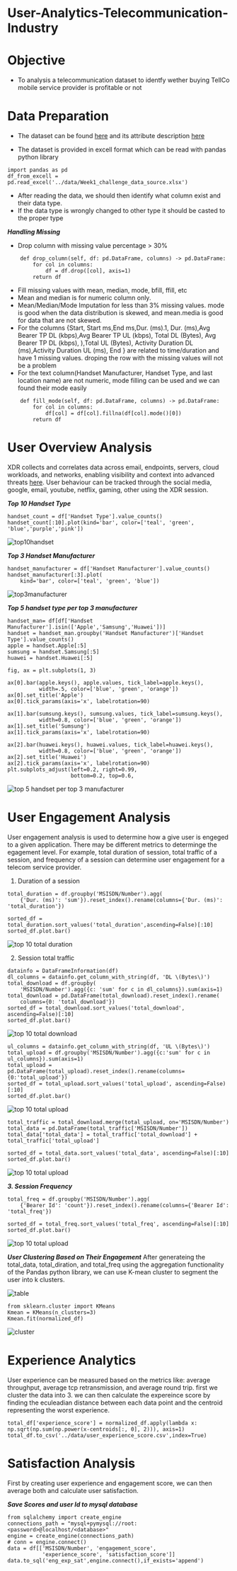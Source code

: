 # User-Analytics-Telecommunication-Industry

# Objective
- To analysis a telecommunication dataset to identfy wether buying TellCo mobile service provider is profitable or not
# Data Preparation
- The dataset can be found [here](https://docs.google.com/spreadsheets/d/1e1lgy4vHLlJ4zcful66AiORSLWlqMeSe/edit?usp=sharing&ouid=103241713684165615552&rtpof=true&sd=true) and its attribute description [here](https://docs.google.com/spreadsheets/d/1wY7YZwyZ_r_8xMUe_N2ZQled4RjP0_T6/edit?rtpof=true&sd=true#gid=497912695)

- The dataset is provided in excell format which can be read with pandas python library

```
import pandas as pd
df_from_excell = pd.read_excel('../data/Week1_challenge_data_source.xlsx')
```
- After reading the data, we should then identify what column exist and their data type.
- If the data type is wrongly changed to other type it should be casted to the proper type

***Handling Missing*** 

- Drop column with missing value percentage > 30%
```
    def drop_column(self, df: pd.DataFrame, columns) -> pd.DataFrame:
        for col in columns:
            df = df.drop([col], axis=1)
        return df
```
- Fill missing values with mean, median, mode, bfill, ffill, etc
- Mean and median is for numeric column only.
- Mean/Median/Mode Imputation for  less than 3% missing values. mode is good when the data distribution is skewed, and mean.media is good for data that are not skewed.
- For the columns {Start, Start ms,End ms,Dur. (ms).1, Dur. (ms),Avg Bearer TP DL (kbps),Avg Bearer TP UL (kbps), Total DL (Bytes), Avg Bearer TP DL (kbps), ),Total UL (Bytes), Activity Duration DL (ms),Activity Duration UL (ms), End } are related to time/duration and have 1 missing values. droping the row with the missing values will not be a problem
- For the text column(Handset Manufacturer, Handset Type, and last location name) are not numeric, mode filling can be used and we can found their mode easily 

```
    def fill_mode(self, df: pd.DataFrame, columns) -> pd.DataFrame:
        for col in columns:
            df[col] = df[col].fillna(df[col].mode()[0])
        return df
```
# User Overview Analysis
XDR collects and correlates data across email, endpoints, servers, cloud workloads, and networks, enabling visibility and context into advanced threats [here](https://www.cisco.com/c/en/us/products/security/what-is-xdr.html). User behaviour can be tracked through the social media, google, email, youtube, netflix, gaming, other using the XDR session.

***Top 10 Handset Type***
```
handset_count = df['Handset Type'].value_counts()
handset_count[:10].plot(kind='bar', color=['teal', 'green', 'blue','purple','pink'])

```
![top10handset](https://github.com/degagawolde/User-Analytics-Telecommunication-Industry/blob/main/images/top10handset.png)

***Top 3 Handset Manufacturer***
```
handset_manufacturer = df['Handset Manufacturer'].value_counts()
handset_manufacturer[:3].plot(
    kind='bar', color=['teal', 'green', 'blue'])
```
![top3manufacturer](https://github.com/degagawolde/User-Analytics-Telecommunication-Industry/blob/main/images/top3manufacturer.png)

***Top 5 handset type per top 3 manufacturer***
```
handset_man= df[df['Handset Manufacturer'].isin(['Apple','Samsung','Huawei'])]
handset = handset_man.groupby('Handset Manufacturer')['Handset Type'].value_counts()
apple = handset.Apple[:5]
sumsung = handset.Samsung[:5]
huawei = handset.Huawei[:5]
```
```
fig, ax = plt.subplots(1, 3)

ax[0].bar(apple.keys(), apple.values, tick_label=apple.keys(),
          width=.5, color=['blue', 'green', 'orange'])
ax[0].set_title('Apple')
ax[0].tick_params(axis='x', labelrotation=90)

ax[1].bar(sumsung.keys(), sumsung.values, tick_label=sumsung.keys(),
          width=0.8, color=['blue', 'green', 'orange'])
ax[1].set_title('Sumsung')
ax[1].tick_params(axis='x', labelrotation=90)

ax[2].bar(huawei.keys(), huawei.values, tick_label=huawei.keys(),
          width=0.8, color=['blue', 'green', 'orange'])
ax[2].set_title('Huawei')
ax[2].tick_params(axis='x', labelrotation=90)
plt.subplots_adjust(left=0.2, right=0.99,
                    bottom=0.2, top=0.6,
```
![top 5 handset per top 3 manufacturer](https://github.com/degagawolde/User-Analytics-Telecommunication-Industry/blob/main/images/top5hansetpermanufacture.png)

# User Engagement Analysis
User engagement analysis is used to determine how a give user is engeged to a given application. There may be different metrics to determinge the egagement level. For example, total duration of session, total traffic of a session, and frequency of a session can determine user engagement for a telecom service provider. 
1. Duration of a session
```
total_duration = df.groupby('MSISDN/Number').agg(
    {'Dur. (ms)': 'sum'}).reset_index().rename(columns={'Dur. (ms)': 'total_duration'})
```
```
sorted_df = total_duration.sort_values('total_duration',ascending=False)[:10]
sorted_df.plot.bar()
```
![top 10 total duration](https://github.com/degagawolde/User-Analytics-Telecommunication-Industry/blob/main/images/top10duration.png)

2. Session total traffic
```
datainfo = DataFrameInformation(df)
dl_columns = datainfo.get_column_with_string(df, 'DL \(Bytes\)')
total_download = df.groupby(
    'MSISDN/Number').agg({c: 'sum' for c in dl_columns}).sum(axis=1)
total_download = pd.DataFrame(total_download).reset_index().rename(
    columns={0: 'total_download'})
sorted_df = total_download.sort_values('total_download', ascending=False)[:10]
sorted_df.plot.bar()
```
![top 10 total download](https://github.com/degagawolde/User-Analytics-Telecommunication-Industry/blob/main/images/top10download.png)

```
ul_columns = datainfo.get_column_with_string(df, 'UL \(Bytes\)')
total_upload = df.groupby('MSISDN/Number').agg({c:'sum' for c in ul_columns}).sum(axis=1)
total_upload = pd.DataFrame(total_upload).reset_index().rename(columns={0:'total_upload'})
sorted_df = total_upload.sort_values('total_upload', ascending=False)[:10]
sorted_df.plot.bar()
```
![top 10 total upload](https://github.com/degagawolde/User-Analytics-Telecommunication-Industry/blob/main/images/top10upload.png)

```
total_traffic = total_download.merge(total_upload, on='MSISDN/Number')
total_data = pd.DataFrame(total_traffic['MSISDN/Number'])
total_data['total_data'] = total_traffic['total_download'] + total_traffic['total_upload']

sorted_df = total_data.sort_values('total_data', ascending=False)[:10]
sorted_df.plot.bar()
```
![top 10 total upload](https://github.com/degagawolde/User-Analytics-Telecommunication-Industry/blob/main/images/top10data.png)

***3. Session Frequency***
```
total_freq = df.groupby('MSISDN/Number').agg(
    {'Bearer Id': 'count'}).reset_index().rename(columns={'Bearer Id': 'total_freq'})

sorted_df = total_freq.sort_values('total_freq', ascending=False)[:10]
sorted_df.plot.bar()
```
![top 10 total upload](https://github.com/degagawolde/User-Analytics-Telecommunication-Industry/blob/main/images/top10fre.png)

***User Clustering Based on Their Engagement***
After generateing the total_data, total_diration, and total_freq using the aggregation functionality of the Pandas python library, we can use K-mean cluster to segment the user into k clusters.

![table](https://github.com/degagawolde/User-Analytics-Telecommunication-Industry/blob/main/images/engagementtable.png)

```
from sklearn.cluster import KMeans
Kmean = KMeans(n_clusters=3)
Kmean.fit(normalized_df)
```

![cluster](https://github.com/degagawolde/User-Analytics-Telecommunication-Industry/blob/main/images/3cluster.png)

# Experience Analytics
User experience can be measured based on the metrics like: average throughput, average tcp retransmission, and average round trip. 
first we cluster the data into 3. we can then calculate the expereince score by finding the eculeadian distance between each data point and the centroid representing the worst experience.
```
total_df['experience_score'] = normalized_df.apply(lambda x: np.sqrt(np.sum(np.power(x-centroids[:, 0], 2))), axis=1)
total_df.to_csv('../data/user_experience_score.csv',index=True)
```

# Satisfaction Analysis
First by creating user experience and engagement score, we can then average both and calculate user satisfaction. 

***Save Scores and user Id to mysql database***
```
from sqlalchemy import create_engine
connections_path = "mysql+pymysql://root:<password>@localhost/<database>"
engine = create_engine(connections_path)
# conn = engine.connect()
data = df[['MSISDN/Number', 'engagement_score',
           'experience_score', 'satisfaction_score']]
data.to_sql('eng_exp_sat',engine.connect(),if_exists='append')
```
